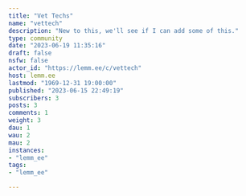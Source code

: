 ```yaml
---
title: "Vet Techs" 
name: "vettech"
description: "New to this, we'll see if I can add some of this."
type: community
date: "2023-06-19 11:35:16"
draft: false
nsfw: false
actor_id: "https://lemm.ee/c/vettech"
host: lemm.ee
lastmod: "1969-12-31 19:00:00"
published: "2023-06-15 22:49:19"
subscribers: 3
posts: 3
comments: 1
weight: 3
dau: 1
wau: 2
mau: 2
instances:
- "lemm_ee"
tags: 
- "lemm_ee"

---
```


